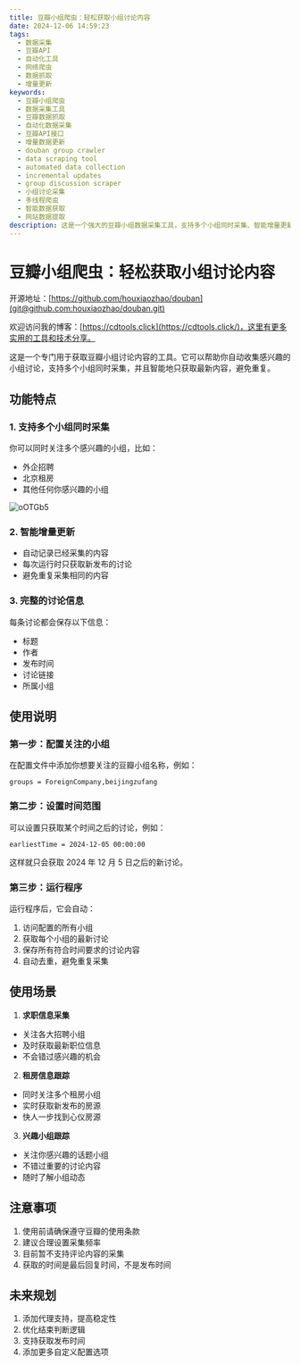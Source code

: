 ```yaml
---
title: 豆瓣小组爬虫：轻松获取小组讨论内容
date: 2024-12-06 14:59:23
tags:
  - 数据采集
  - 豆瓣API
  - 自动化工具
  - 网络爬虫
  - 数据抓取
  - 增量更新
keywords:
  - 豆瓣小组爬虫
  - 数据采集工具
  - 豆瓣数据抓取
  - 自动化数据采集
  - 豆瓣API接口
  - 增量数据更新
  - douban group crawler
  - data scraping tool
  - automated data collection
  - incremental updates
  - group discussion scraper
  - 小组讨论采集
  - 多线程爬虫
  - 智能数据获取
  - 网站数据提取
description: 这是一个强大的豆瓣小组数据采集工具，支持多个小组同时采集、智能增量更新和完整的讨论信息获取。该工具可以自动记录已采集内容，避免重复采集，高效获取小组讨论中的标题、作者、发布时间等关键信息。适用于数据分析、市场研究、招聘信息跟踪等场景。This Douban Group Crawler is a powerful tool for collecting discussion content from multiple Douban groups simultaneously. It features intelligent incremental updates, complete discussion information extraction, and automatic content tracking. The tool efficiently captures key information including titles, authors, publication times, and more, making it ideal for data analysis, market research, and recruitment information tracking.
---
```


# 豆瓣小组爬虫：轻松获取小组讨论内容

开源地址：[https://github.com/houxiaozhao/douban](git@github.com:houxiaozhao/douban.git)

欢迎访问我的博客：[https://cdtools.click](https://cdtools.click/)，这里有更多实用的工具和技术分享。

这是一个专门用于获取豆瓣小组讨论内容的工具。它可以帮助你自动收集感兴趣的小组讨论，支持多个小组同时采集，并且智能地只获取最新内容，避免重复。

## 功能特点

### 1. 支持多个小组同时采集

你可以同时关注多个感兴趣的小组，比如：

- 外企招聘
- 北京租房
- 其他任何你感兴趣的小组

![oOTGb5](https://cdn.jsdelivr.net/gh/houxiaozhao/imageLibrary@master/uPic/2024/12/06/oOTGb5.png)

### 2. 智能增量更新

- 自动记录已经采集的内容
- 每次运行时只获取新发布的讨论
- 避免重复采集相同的内容

### 3. 完整的讨论信息

每条讨论都会保存以下信息：

- 标题
- 作者
- 发布时间
- 讨论链接
- 所属小组

## 使用说明

### 第一步：配置关注的小组

在配置文件中添加你想要关注的豆瓣小组名称，例如：

```
groups = ForeignCompany,beijingzufang
```

### 第二步：设置时间范围

可以设置只获取某个时间之后的讨论，例如：

```
earliestTime = 2024-12-05 00:00:00
```

这样就只会获取 2024 年 12 月 5 日之后的新讨论。

### 第三步：运行程序

运行程序后，它会自动：

1. 访问配置的所有小组
2. 获取每个小组的最新讨论
3. 保存所有符合时间要求的讨论内容
4. 自动去重，避免重复采集

## 使用场景

1. **求职信息采集**

- 关注各大招聘小组
- 及时获取最新职位信息
- 不会错过感兴趣的机会

2. **租房信息跟踪**

- 同时关注多个租房小组
- 实时获取新发布的房源
- 快人一步找到心仪房源

3. **兴趣小组跟踪**

- 关注你感兴趣的话题小组
- 不错过重要的讨论内容
- 随时了解小组动态

## 注意事项

1. 使用前请确保遵守豆瓣的使用条款
2. 建议合理设置采集频率
3. 目前暂不支持评论内容的采集
4. 获取的时间是最后回复时间，不是发布时间

## 未来规划

1. 添加代理支持，提高稳定性
2. 优化结束判断逻辑
3. 支持获取发布时间
4. 添加更多自定义配置选项
